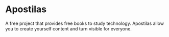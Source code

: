 # Apostilas
A free project that provides free books to study technology.
Apostilas allow you to create yourself content and turn visible for everyone.
